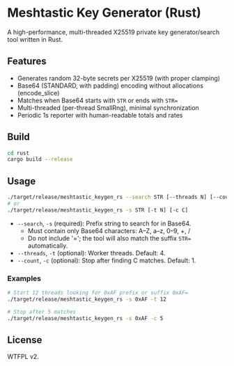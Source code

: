 # Meshtastic Key Generator (Rust)

A high-performance, multi-threaded X25519 private key generator/search tool written in Rust.

## Features
- Generates random 32-byte secrets per X25519 (with proper clamping)
- Base64 (STANDARD, with padding) encoding without allocations (encode_slice)
- Matches when Base64 starts with `STR` or ends with `STR=`
- Multi-threaded (per-thread SmallRng), minimal synchronization
- Periodic 1s reporter with human-readable totals and rates

## Build

```sh
cd rust
cargo build --release
```

## Usage

```sh
./target/release/meshtastic_keygen_rs --search STR [--threads N] [--count C]
# or
./target/release/meshtastic_keygen_rs -s STR [-t N] [-c C]
```

- `--search`, `-s` (required): Prefix string to search for in Base64.
  - Must contain only Base64 characters: A–Z, a–z, 0–9, +, /
  - Do not include '='; the tool will also match the suffix `STR=` automatically.
- `--threads`, `-t` (optional): Worker threads. Default: 4.
- `--count`, `-c` (optional): Stop after finding C matches. Default: 1.

### Examples

```sh
# Start 12 threads looking for 0xAF prefix or suffix 0xAF=
./target/release/meshtastic_keygen_rs -s 0xAF -t 12

# Stop after 5 matches
./target/release/meshtastic_keygen_rs -s 0xAF -c 5
```

## License
WTFPL v2.

